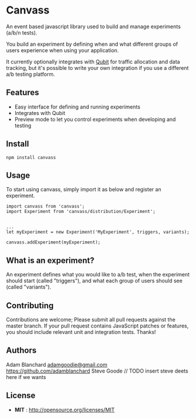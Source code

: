 # Canvass

An event based javascript library used to build and manage experiments (a/b/n tests).

You build an experiment by defining when and what different groups of users experience when using your application.

It currently optionally integrates with [Qubit](http://www.qubit.com/) for traffic allocation and data tracking, but it's possible to write your own integration if you use a different a/b testing platform.

## Features

 - Easy interface for defining and running experiments
 - Integrates with Qubit
 - Preview mode to let you control experiments when developing and testing

## Install

`npm install canvass`

## Usage

To start using canvass, simply import it as below and register an experiment.

```
import canvass from 'canvass';
import Experiment from 'canvass/distribution/Experiment';


...
let myExperiment = new Experiment('MyExperiment', triggers, variants);

canvass.addExperiment(myExperiment);
```

## What is an experiment?

An experiment defines what you would like to a/b test, when the experiment should start (called "triggers"), and what each group of users should see (called "variants").

## Contributing

Contributions are welcome; Please submit all pull requests against the master branch. If your pull request contains JavaScript patches or features, you should include relevant unit and integration tests. Thanks!

## Authors

Adam Blanchard <adamgoodie@gmail.com> https://github.com/adamblanchard
Steve Goode // TODO insert steve deets here if we wants

## License

 - **MIT** : http://opensource.org/licenses/MIT
